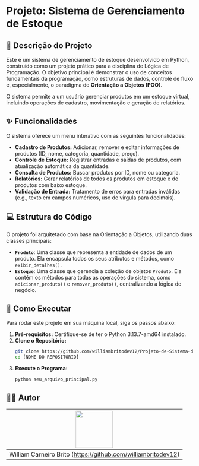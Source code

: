 # Projeto: Sistema de Gerenciamento de Estoque

## 📝 Descrição do Projeto

Este é um sistema de gerenciamento de estoque desenvolvido em Python, construído como um projeto prático para a disciplina de Lógica de Programação. O objetivo principal é demonstrar o uso de conceitos fundamentais da programação, como estruturas de dados, controle de fluxo e, especialmente, o paradigma de **Orientação a Objetos (POO)**.

O sistema permite a um usuário gerenciar produtos em um estoque virtual, incluindo operações de cadastro, movimentação e geração de relatórios.

## ✨ Funcionalidades

O sistema oferece um menu interativo com as seguintes funcionalidades:

* **Cadastro de Produtos:** Adicionar, remover e editar informações de produtos (ID, nome, categoria, quantidade, preço).
* **Controle de Estoque:** Registrar entradas e saídas de produtos, com atualização automática da quantidade.
* **Consulta de Produtos:** Buscar produtos por ID, nome ou categoria.
* **Relatórios:** Gerar relatórios de todos os produtos em estoque e de produtos com baixo estoque.
* **Validação de Entrada:** Tratamento de erros para entradas inválidas (e.g., texto em campos numéricos, uso de vírgula para decimais).

## 💻 Estrutura do Código

O projeto foi arquitetado com base na Orientação a Objetos, utilizando duas classes principais:

* **`Produto`**: Uma classe que representa a entidade de dados de um produto. Ela encapsula todos os seus atributos e métodos, como `exibir_detalhes()`.
* **`Estoque`**: Uma classe que gerencia a coleção de objetos `Produto`. Ela contém os métodos para todas as operações do sistema, como `adicionar_produto()` e `remover_produto()`, centralizando a lógica de negócio.

## 🚀 Como Executar

Para rodar este projeto em sua máquina local, siga os passos abaixo:

1.  **Pré-requisitos:** Certifique-se de ter o Python 3.13.7-amd64 instalado.
2.  **Clone o Repositório:**
    ```bash
    git clone https://github.com/williambritodev12/Projeto-de-Sistema-de-Gerenciamento-de-Estoque.git
    cd [NOME DO REPOSITÓRIO]
    ```
3.  **Execute o Programa:**
    ```bash
    python seu_arquivo_principal.py
    ```

## 👨‍💻 Autor

| [<img src="https://avatars.githubusercontent.com/u/194106196?s=400&u=7a7963b50b58a0c186688258b1483a9016f64cc5&v=4" width="100px;">](https://github.com/williambritodev12) |
| :--------------------------------------------------------------------------------------------------------------------------------------: |
|                                                    William Carneiro Brito (https://github.com/williambritodev12)                                                     |

